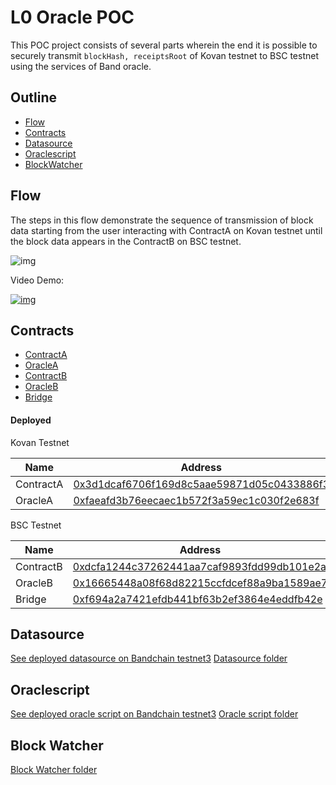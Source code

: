 # L0 Oracle POC

This POC project consists of several parts wherein the end it is possible to securely transmit `blockHash, receiptsRoot` of Kovan testnet to BSC testnet using the services of Band oracle.

## Outline

- [Flow](#Flow)
- [Contracts](#Contracts)
- [Datasource](#Datasource)
- [Oraclescript](#Oraclescript)
- [BlockWatcher](#BlockWatcher)

## Flow

The steps in this flow demonstrate the sequence of transmission of block data starting from the user interacting with ContractA on Kovan testnet until the block data appears in the ContractB on BSC testnet.

![img](https://user-images.githubusercontent.com/12705423/131868544-8e1678d3-acc2-4fc1-a2a3-1c8dc62d2363.png)

Video Demo:

[![img](https://user-images.githubusercontent.com/12705423/131883015-27f3f602-3569-465f-9542-fa586e1ed79d.png)](https://www.youtube.com/watch?v=I3ho5ezB8mI)

## Contracts

- [ContractA](./poc_contracts/ContractA.sol)
- [OracleA](./poc_contracts/OracleA.sol)
- [ContractB](./poc_contracts/ContractB.sol)
- [OracleB](./poc_contracts/OracleB.sol)
- [Bridge](https://github.com/prin-r/bridge-sol-08/blob/master/contracts/bridge/Bridge.sol)

#### Deployed

Kovan Testnet

| Name      | Address                                                                                                                          |
| --------- | -------------------------------------------------------------------------------------------------------------------------------- |
| ContractA | [0x3d1dcaf6706f169d8c5aae59871d05c0433886f3](https://kovan.etherscan.io/address/0x3d1dcaf6706f169d8c5aae59871d05c0433886f3#code) |
| OracleA   | [0xfaeafd3b76eecaec1b572f3a59ec1c030f2e683f](https://kovan.etherscan.io/address/0xfaeafd3b76eecaec1b572f3a59ec1c030f2e683f#code) |

BSC Testnet

| Name      | Address                                                                                                                           |
| --------- | --------------------------------------------------------------------------------------------------------------------------------- |
| ContractB | [0xdcfa1244c37262441aa7caf9893fdd99db101e2a](https://testnet.bscscan.com/address/0xdcfa1244c37262441aa7caf9893fdd99db101e2a#code) |
| OracleB   | [0x16665448a08f68d82215ccfdcef88a9ba1589ae7](https://testnet.bscscan.com/address/0x16665448a08f68d82215ccfdcef88a9ba1589ae7#code) |
| Bridge    | [0xf694a2a7421efdb441bf63b2ef3864e4eddfb42e](https://testnet.bscscan.com/address/0xf694a2a7421efdb441bf63b2ef3864e4eddfb42e#code) |

## Datasource

[See deployed datasource on Bandchain testnet3](https://laozi-testnet3.cosmoscan.io/data-source/95)
[Datasource folder](./datasource)

## Oraclescript

[See deployed oracle script on Bandchain testnet3](https://laozi-testnet3.cosmoscan.io/oracle-script/58)
[Oracle script folder](./oracle_script)

## Block Watcher

[Block Watcher folder](./block_watcher)
